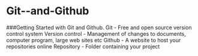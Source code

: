 # Git--and-Github
###Getting Started with Git and Github.
Git - Free and open source version control system
Version control - Management of changes to documents, computer program, large web sites etc
Github - A website to host your repositories online
Repository - Folder containing your project
